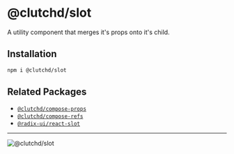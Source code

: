 # @clutchd/slot

A utility component that merges it's props onto it's child.

## Installation

```sh
npm i @clutchd/slot
```

## Related Packages

- [`@clutchd/compose-props`](https://github.com/clutchd/clutchd/tree/main/ui/compose-props)
- [`@clutchd/compose-refs`](https://github.com/clutchd/clutchd/tree/main/ui/compose-refs)
- [`@radix-ui/react-slot`](https://github.com/radix-ui/primitives/tree/main/packages/react/slot)

---

![@clutchd/slot](https://edge.bundlejs.com/?q=@clutchd/slot&badge=)
